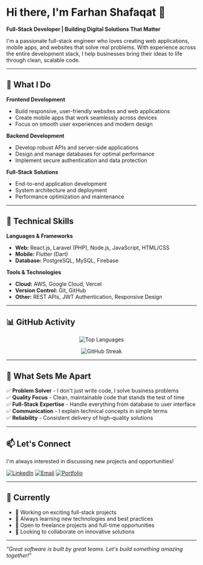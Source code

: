 # Hi there, I'm Farhan Shafaqat 👋

**Full-Stack Developer | Building Digital Solutions That Matter**

I'm a passionate full-stack engineer who loves creating web applications, mobile apps, and websites that solve real problems. With experience across the entire development stack, I help businesses bring their ideas to life through clean, scalable code.

---

## 🚀 What I Do

**Frontend Development**
- Build responsive, user-friendly websites and web applications
- Create mobile apps that work seamlessly across devices
- Focus on smooth user experiences and modern design

**Backend Development**
- Develop robust APIs and server-side applications
- Design and manage databases for optimal performance
- Implement secure authentication and data protection

**Full-Stack Solutions**
- End-to-end application development
- System architecture and deployment
- Performance optimization and maintenance

---

## 💼 Technical Skills

**Languages & Frameworks**
- **Web:** React.js, Laravel (PHP), Node.js, JavaScript, HTML/CSS
- **Mobile:** Flutter (Dart)
- **Database:** PostgreSQL, MySQL, Firebase

**Tools & Technologies**
- **Cloud:** AWS, Google Cloud, Vercel
- **Version Control:** Git, GitHub
- **Other:** REST APIs, JWT Authentication, Responsive Design

---

## 📊 GitHub Activity

<div align="center">

![Top Languages](https://github-readme-stats.vercel.app/api/top-langs/?username=faribasra6&layout=compact&theme=default&hide_border=true&langs_count=8&exclude_repo=repo1,repo2)

![GitHub Streak](https://github-readme-streak-stats.herokuapp.com/?user=faribasra6&theme=default&hide_border=true)

</div>

---

## 🎯 What Sets Me Apart

✅ **Problem Solver** - I don't just write code, I solve business problems  
✅ **Quality Focus** - Clean, maintainable code that stands the test of time  
✅ **Full-Stack Expertise** - Handle everything from database to user interface  
✅ **Communication** - I explain technical concepts in simple terms  
✅ **Reliability** - Consistent delivery of high-quality solutions  

---

## 📫 Let's Connect

I'm always interested in discussing new projects and opportunities!

[![LinkedIn](https://img.shields.io/badge/LinkedIn-Connect-blue?style=for-the-badge&logo=linkedin)](https://linkedin.com/in/farhan-shafaqat)
[![Email](https://img.shields.io/badge/Email-Contact-red?style=for-the-badge&logo=gmail)](mailto:farhanshafaqatbasra@gmail.com)
[![Portfolio](https://img.shields.io/badge/Portfolio-Visit-green?style=for-the-badge&logo=web)](https://farhan-shafaqat-portfolio.vercel.app/)

---

## 🌟 Currently

- 🔭 Working on exciting full-stack projects
- 🌱 Always learning new technologies and best practices
- 💼 Open to freelance projects and full-time opportunities
- 🤝 Looking to collaborate on innovative solutions

---

*"Great software is built by great teams. Let's build something amazing together!"*
